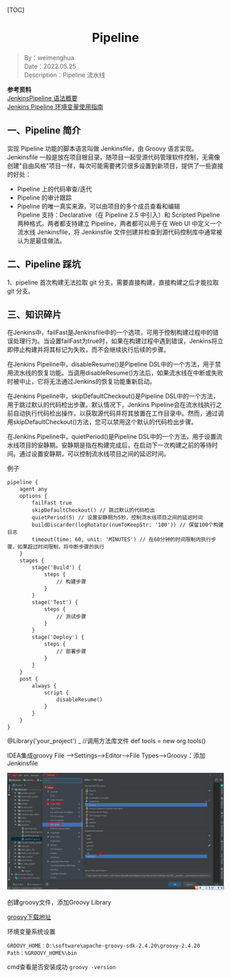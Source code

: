[TOC]

<h1 align="center">Pipeline</h1>

> By：weimenghua  
> Date：2022.05.25  
> Description：Pipeline 流水线

**参考资料**    
[JenkinsPipeline 语法概要](https://mp.weixin.qq.com/s/iaNlN01KLgljMSScx-Z4SA)    
[Jenkins Pipeline 环境变量使用指南](https://mp.weixin.qq.com/s/359q18BOjVtlzHpTLqpTiQ)  



## 一、Pipeline 简介

实现 Pipeline 功能的脚本语言叫做 Jenkinsfile，由 Groovy 语言实现。Jenkinsfile 一般是放在项目根目录，随项目一起受源代码管理软件控制，无需像创建"自由风格\"项目一样，每次可能需要拷贝很多设置到新项目，提供了一些直接的好处：
- Pipeline 上的代码审查/迭代
- Pipeline 的审计跟踪
- Pipeline 的唯一真实来源，可以由项目的多个成员查看和编辑  
Pipeline 支持：Declarative（在 Pipeline 2.5 中引入）和 Scripted Pipeline 两种格式。两者都支持建立 Pipeline，两者都可以用于在 Web UI 中定义一个流水线 Jenkinsfile，将 Jenkinsfile 文件创建并检查到源代码控制库中通常被认为是最佳做法。



## 二、Pipeline 踩坑

1、pipeline 首次构建无法拉取 git 分支，需要直接构建，直接构建之后才能拉取 git 分支。  



## 三、知识碎片

在Jenkins中，failFast是Jenkinsfile中的一个选项，可用于控制构建过程中的错误处理行为。当设置failFast为true时，如果在构建过程中遇到错误，Jenkins将立即停止构建并将其标记为失败，而不会继续执行后续的步骤。

在Jenkins Pipeline中，disableResume()是Pipeline DSL中的一个方法，用于禁用流水线的恢复功能。当调用disableResume()方法后，如果流水线在中断或失败时被中止，它将无法通过Jenkins的恢复功能重新启动。

在Jenkins Pipeline中，skipDefaultCheckout()是Pipeline DSL中的一个方法，用于跳过默认的代码检出步骤。默认情况下，Jenkins Pipeline会在流水线执行之前自动执行代码检出操作，以获取源代码并将其放置在工作目录中。然而，通过调用skipDefaultCheckout()方法，您可以禁用这个默认的代码检出步骤。

在Jenkins Pipeline中，quietPeriod()是Pipeline DSL中的一个方法，用于设置流水线项目的安静期。安静期是指在构建完成后，在启动下一次构建之前的等待时间。通过设置安静期，可以控制流水线项目之间的延迟时间。

例子
```
pipeline {
    agent any
    options {
        failFast true
        skipDefaultCheckout() // 跳过默认的代码检出
        quietPeriod(5) // 设置安静期为5秒，控制流水线项目之间的延迟时间
        buildDiscarder(logRotator(numToKeepStr: '100')) // 保留100个构建日志
        timeout(time: 60, unit: 'MINUTES') // 在60分钟的时间限制内执行步骤，如果超过时间限制，将中断步骤的执行            
    }
    stages {
        stage('Build') {
            steps {
                // 构建步骤
            }
        }
        stage('Test') {
            steps {
                // 测试步骤
            }
        }
        stage('Deploy') {
            steps {
                // 部署步骤
            }
        }
    }
    post {
        always {
            script {
                disableResume()
            }
        }
    }
}
```


@Library('your_project') _
//调用方法库文件
def tools = new org.tools()

IDEA集成groovy
File -->Settings-->Editor-->File Types-->Groovy：添加Jenkinsfile

![](../img/idea_groovy.png)

创建groovy文件，添加Groovy Library

[groovy下载地址](http://groovy-lang.org/download.html)

环境变量系统设置
```
GROOVY_HOME：D:\software\apache-groovy-sdk-2.4.20\groovy-2.4.20
Path：%GROOVY_HOME%\bin
```

cmd查看是否安装成功
`groovy -version`